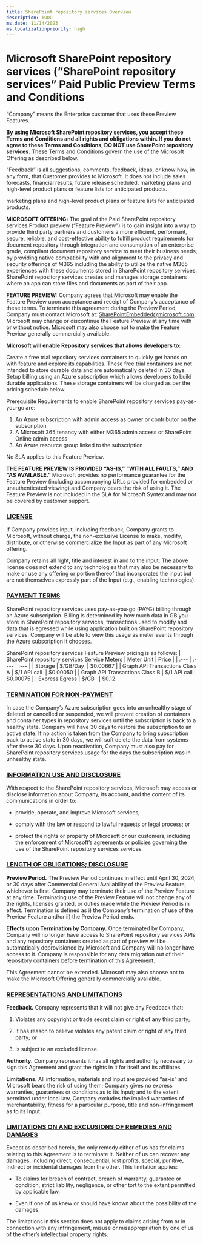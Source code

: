 ```yaml
---
title: SharePoint repository services Overview
description: TODO
ms.date: 11/14/2023
ms.localizationpriority: high
---
```


# Microsoft SharePoint repository services (“SharePoint repository services” Paid Public Preview Terms and Conditions 
“Company” means the Enterprise customer that uses these Preview Features. 

**By using Microsoft SharePoint repository services, you accept these Terms and Conditions and all rights and obligations within.  If you do not agree to these Terms and Conditions, DO NOT use SharePoint repository services.** These Terms and Conditions govern the use of the Microsoft Offering as described below.   

“Feedback” is all suggestions, comments, feedback, ideas, or know how, in any form, that Customer provides to Microsoft.  It does not include sales forecasts, financial results, future release scheduled, marketing plans and high-level product plans or feature lists for anticipated products. 

marketing plans and high-level product plans or feature lists for anticipated products. 

 **MICROSOFT OFFERING:**  The goal of the Paid SharePoint repository services Product preview (“Feature Preview”) is to gain insight into a way to provide third party partners and customers a more efficient, performant, secure, reliable, and cost-effective ability to fulfill product requirements for document repository through integration and consumption of an enterprise-grade, compliant document repository service to meet their business needs, by providing native compatibility with and alignment to the privacy and security offerings of M365 including the ability to utilize the native M365 experiences with these documents stored in SharePoint repository services.  SharePoint repository services creates and manages storage containers where an app can store files and documents as part of their app. 

 **FEATURE PREVIEW:**  Company agrees that Microsoft may enable the Feature Preview upon acceptance and receipt of Company’s acceptance of these terms. To terminate this agreement during the Preview Period, Company must contact Microsoft at: SharePointEmbedded@microsoft.com. Microsoft may change or discontinue the Feature Preview at any time with or without notice.  Microsoft may also choose not to make the Feature Preview generally commercially available.   

**Microsoft will enable Repository services that allows developers to:**

Create a free trial repository services containers to quickly get hands on with feature and explore its capabilities. These free trial containers are not intended to store durable data and are automatically deleted in 30 days. Setup billing using an Azure subscription which allows developers to build durable applications. These storage containers will be charged as per the pricing schedule below. 

Prerequisite Requirements to enable SharePoint repository services pay-as-you-go are:  

1. An Azure subscription with admin access as owner or contributor on the subscription 
2. A Microsoft 365 tenancy with either M365 admin access or SharePoint Online admin access 
3. An Azure resource group linked to the subscription 

No SLA applies to this Feature Preview. 

**THE FEATURE PREVIEW IS PROVIDED “AS-IS,” “WITH ALL FAULTS,” AND “AS AVAILABLE.”**  Microsoft provides no performance guarantee for the Feature Preview (including accompanying URLs provided for embedded or unauthenticated viewing) and Company bears the risk of using it.  The Feature Preview is not included in the SLA for Microsoft Syntex and may not be covered by customer support.   

### <ins>**LICENSE**</ins>

 If Company provides input, including feedback, Company grants to Microsoft, without charge, the non-exclusive License to make, modify, distribute, or otherwise commercialize the Input as part of any Microsoft offering.   

Company retains all right, title and interest in and to the input.  The above license does not extend to any technologies that may also be necessary to make or use any offering or portion thereof that incorporates the input but are not themselves expressly part of the Input (e.g., enabling technologies). 

### <ins>**PAYMENT TERMS**</ins>

SharePoint repository services uses pay-as-you-go (PAYG) billing through an Azure subscription. Billing is determined by how much data in GB you store in SharePoint repository services, transactions used to modify and data that is egressed while using application built on SharePoint repository services. Company will be able to view this usage as meter events through the Azure subscription it chooses.  

SharePoint repository services Feature Preview pricing is as follows: 
| SharePoint repository services Service Meters      | Meter Unit       | Price          |
| :---        |    :----   |          :--- |
| Storage        | $/GB/Day        | $0.00667    |
| Graph API Transactions Class A          | $/1 API call        | $0.00050     |
| Graph API Transactions Class B          | $/1 API call       | $0.00075   |
| Express Egress         | $/GB         | $0.12       

### <ins>TERMINATION FOR NON-PAYMENT </ins>

In case the Company’s Azure subscription goes into an unhealthy stage of deleted or cancelled or suspended, we will prevent creation of containers and container types  in repository services until the subscription is back to a healthy state. Company will have 30 days to restore the subscription to an active state. If no action is taken from the Company to bring subscription back to active state in 30 days, we will soft delete the data from systems after these 30 days. Upon reactivation, Company must also pay for SharePoint repository services usage for the days the subscription was in unhealthy state. 

 

### <ins>INFORMATION USE AND DISCLOSURE </ins>

With respect to the SharePoint repository services, Microsoft may access or disclose information about Company, its account, and the content of its communications in order to:  

*  provide, operate, and improve Microsoft services; 

*  comply with the law or respond to lawful requests or legal process; or 

*  protect the rights or property of Microsoft or our customers, including the enforcement of Microsoft’s agreements or policies governing the use of the SharePoint repository services services. 
 

### <ins> LENGTH OF OBLIGATIONS; DISCLOSURE </ins>

**Preview Period.**  The Preview Period continues in effect until <uls>April 30, 2024, or 30 days after Commercial General Availability of the Preview Feature, whichever is first.</uls>  Company may terminate their use of the Preview Feature at any time.  Terminating use of the Preview Feature will not change any of the rights, licenses granted, or duties made while the Preview Period is in effect.  Termination is defined as i) the Company’s termination of use of the Preview Feature and/or ii) the Preview Period ends. 

**Effects upon Termination by Company.** Once terminated by Company, Company will no longer have access to SharePoint repository services APIs and any repository containers created as part of preview will be automatically deprovisioned by Microsoft and Company will no longer have access to it. Company is responsible for any data migration out of their repository containers before termination of this Agreement. 

This Agreement cannot be extended. Microsoft may also choose not to make the Microsoft Offering generally commercially available.  

### <ins>REPRESENTATIONS AND LIMITATIONS   </ins>

**Feedback.**  Company represents that it will not give any Feedback that: 

1. Violates any copyright or trade secret claim or right of any third party; 

2. It has reason to believe violates any patent claim or right of any third party; or 

3. Is subject to an excluded license. 

**Authority.**   Company represents it has all rights and authority necessary to sign this Agreement and grant the rights in it for itself and its affiliates.  

**Limitations.**  All information, materials and input are provided “as-is” and Microsoft bears the risk of using them; Company gives no express warranties, guarantees or conditions as to its Input; and to the extent permitted under local law, Company excludes the implied warranties of merchantability, fitness for a particular purpose, title and non-infringement as to its Input.  

 
### <ins> LIMITATIONS ON AND EXCLUSIONS OF REMEDIES AND DAMAGES </ins>

Except as described herein, the only remedy either of us has for claims relating to this Agreement is to terminate it. Neither of us can recover any damages, including direct, consequential, lost profits, special, punitive, indirect or incidental damages from the other. This limitation applies: 

* To claims for breach of contract, breach of warranty, guarantee or condition, strict liability, negligence, or other tort to the extent permitted by applicable law. 

* Even if one of us knew or should have known about the possibility of the damages. 

The limitations in this section does not apply to claims arising from or in connection with any infringement, misuse or misappropriation by one of us of the other’s intellectual property rights. 
 
